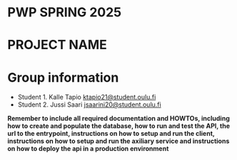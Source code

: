 # PWP SPRING 2025
# PROJECT NAME
# Group information
* Student 1. Kalle Tapio ktapio21@student.oulu.fi
* Student 2. Jussi Saari jsaarini20@student.oulu.fi


__Remember to include all required documentation and HOWTOs, including how to create and populate the database, how to run and test the API, the url to the entrypoint, instructions on how to setup and run the client, instructions on how to setup and run the axiliary service and instructions on how to deploy the api in a production environment__


